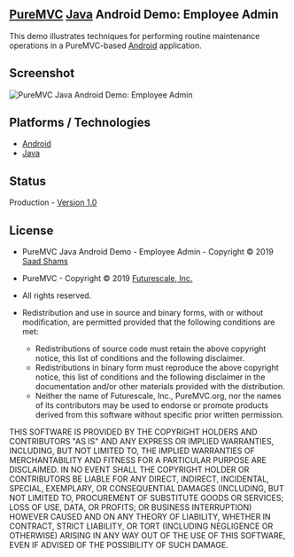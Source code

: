 ## [PureMVC](http://puremvc.github.com/) [Java](https://github.com/PureMVC/puremvc-java-multicore-framework/wiki) Android Demo: Employee Admin

This demo illustrates techniques for performing routine maintenance operations in a PureMVC-based [Android](https://en.wikipedia.org/wiki/Android_(operating_system)) application.

## Screenshot
![PureMVC Java Android Demo: Employee Admin](http://puremvc.org/pages/images/screenshots/PureMVC-Shot-Java-Android-EmployeeAdmin.png)

## Platforms / Technologies
* [Android](https://en.wikipedia.org/wiki/Android_(operating_system))
* [Java](https://en.wikipedia.org/wiki/Java_(programming_language))

## Status
Production - [Version 1.0](https://github.com/PureMVC/puremvc-java-demo-android-employeeadmin/blob/master/VERSION)

## License
* PureMVC Java Android Demo - Employee Admin - Copyright © 2019 [Saad Shams](https://www.linkedin.com/in/muizz/)
* PureMVC - Copyright © 2019 [Futurescale, Inc.](http://futurescale.com)
* All rights reserved.

* Redistribution and use in source and binary forms, with or without modification, are permitted provided that the following conditions are met:

  * Redistributions of source code must retain the above copyright notice, this list of conditions and the following disclaimer.
  * Redistributions in binary form must reproduce the above copyright notice, this list of conditions and the following disclaimer in the documentation and/or other materials provided with the distribution.
  * Neither the name of Futurescale, Inc., PureMVC.org, nor the names of its contributors may be used to endorse or promote products derived from this software without specific prior written permission.

THIS SOFTWARE IS PROVIDED BY THE COPYRIGHT HOLDERS AND CONTRIBUTORS "AS IS" AND ANY EXPRESS OR IMPLIED WARRANTIES, INCLUDING, BUT NOT LIMITED TO, THE IMPLIED WARRANTIES OF MERCHANTABILITY AND FITNESS FOR A PARTICULAR PURPOSE ARE DISCLAIMED. IN NO EVENT SHALL THE COPYRIGHT HOLDER OR CONTRIBUTORS BE LIABLE FOR ANY DIRECT, INDIRECT, INCIDENTAL, SPECIAL, EXEMPLARY, OR CONSEQUENTIAL DAMAGES (INCLUDING, BUT NOT LIMITED TO, PROCUREMENT OF SUBSTITUTE GOODS OR SERVICES; LOSS OF USE, DATA, OR PROFITS; OR BUSINESS INTERRUPTION) HOWEVER CAUSED AND ON ANY THEORY OF LIABILITY, WHETHER IN CONTRACT, STRICT LIABILITY, OR TORT (INCLUDING NEGLIGENCE OR OTHERWISE) ARISING IN ANY WAY OUT OF THE USE OF THIS SOFTWARE, EVEN IF ADVISED OF THE POSSIBILITY OF SUCH DAMAGE.

